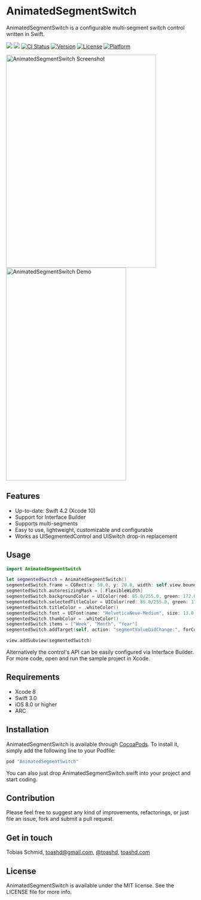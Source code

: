 # AnimatedSegmentSwitch
AnimatedSegmentSwitch is a configurable multi-segment switch control written in Swift.

[![](http://img.shields.io/badge/iOS-10%2B-blue.svg)]()
[![](http://img.shields.io/badge/Swift-3.0-blue.svg)]()
[![CI Status](http://img.shields.io/travis/toashd/AnimatedSegmentSwitch.svg?style=flat)](https://travis-ci.org/toashd/AnimatedSegmentSwitch)
[![Version](https://img.shields.io/cocoapods/v/AnimatedSegmentSwitch.svg?style=flat)](http://cocoapods.org/pods/AnimatedSegmentSwitch)
[![License](https://img.shields.io/cocoapods/l/AnimatedSegmentSwitch.svg?style=flat)](http://cocoapods.org/pods/AnimatedSegmentSwitch)
[![Platform](https://img.shields.io/cocoapods/p/AnimatedSegmentSwitch.svg?style=flat)](http://cocoapods.org/pods/AnimatedSegmentSwitch)

<img src="https://github.com/toashd/AnimatedSegmentSwitch/blob/master/screenshot.png" alt="AnimatedSegmentSwitch Screenshot" width="400" height="568" />
<img src="https://github.com/toashd/AnimatedSegmentSwitch/blob/master/demo.gif" alt="AnimatedSegmentSwitch Demo" width="320" height="568" />

## Features
* Up-to-date: Swift 4.2 (Xcode 10)
* Support for Interface Builder
* Supports multi-segments
* Easy to use, lightweight, customizable and configurable
* Works as UISegmentedControl and UISwitch drop-in replacement

## Usage

```swift
import AnimatedSegmentSwitch

let segmentedSwitch = AnimatedSegmentSwitch()
segmentedSwitch.frame = CGRect(x: 50.0, y: 20.0, width: self.view.bounds.width - 100.0, height: 30.0)
segmentedSwitch.autoresizingMask = [.FlexibleWidth]
segmentedSwitch.backgroundColor = UIColor(red: 85.0/255.0, green: 172.0/255.0, blue: 238.0/255.0, alpha: 1)
segmentedSwitch.selectedTitleColor = UIColor(red: 85.0/255.0, green: 172.0/255.0, blue: 238.0/255.0, alpha: 1)
segmentedSwitch.titleColor = .whiteColor()
segmentedSwitch.font = UIFont(name: "HelveticaNeue-Medium", size: 13.0)
segmentedSwitch.thumbColor = .whiteColor()
segmentedSwitch.items = ["Week", "Month", "Year"]
segmentedSwitch.addTarget(self, action: "segmentValueDidChange:", forControlEvents: .ValueChanged)

view.addSubview(segmentedSwitch)
```

Alternatively the control's API can be easily configured via Interface Builder.
For more code, open and run the sample project in Xcode.

## Requirements
* Xcode 8
* Swift 3.0
* iOS 8.0 or higher
* ARC

## Installation

AnimatedSegmentSwitch is available through [CocoaPods](http://cocoapods.org). To install
it, simply add the following line to your Podfile:

```ruby
pod "AnimatedSegmentSwitch"
```

You can also just drop AnimatedSegmentSwitch.swift into your project and start
coding.

## Contribution
Please feel free to suggest any kind of improvements, refactorings, or just file an
issue, fork and submit a pull request.

## Get in touch

Tobias Schmid, toashd@gmail.com, [@toashd](http://twitter.com/toashd), [toashd.com](http://toashd.com)

## License

AnimatedSegmentSwitch is available under the MIT license. See the LICENSE file for more info.
